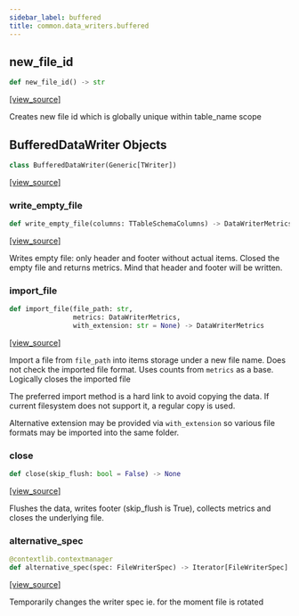 ```yaml
---
sidebar_label: buffered
title: common.data_writers.buffered
---
```


## new\_file\_id

```python
def new_file_id() -> str
```

[[view_source]](https://github.com/dlt-hub/dlt/blob/e9c9ecfa8a644fdb516dd74aabca3bf75bafb154/dlt/common/data_writers/buffered.py#L22)

Creates new file id which is globally unique within table_name scope

## BufferedDataWriter Objects

```python
class BufferedDataWriter(Generic[TWriter])
```

[[view_source]](https://github.com/dlt-hub/dlt/blob/e9c9ecfa8a644fdb516dd74aabca3bf75bafb154/dlt/common/data_writers/buffered.py#L27)

### write\_empty\_file

```python
def write_empty_file(columns: TTableSchemaColumns) -> DataWriterMetrics
```

[[view_source]](https://github.com/dlt-hub/dlt/blob/e9c9ecfa8a644fdb516dd74aabca3bf75bafb154/dlt/common/data_writers/buffered.py#L135)

Writes empty file: only header and footer without actual items. Closed the
empty file and returns metrics. Mind that header and footer will be written.

### import\_file

```python
def import_file(file_path: str,
                metrics: DataWriterMetrics,
                with_extension: str = None) -> DataWriterMetrics
```

[[view_source]](https://github.com/dlt-hub/dlt/blob/e9c9ecfa8a644fdb516dd74aabca3bf75bafb154/dlt/common/data_writers/buffered.py#L144)

Import a file from `file_path` into items storage under a new file name. Does not check
the imported file format. Uses counts from `metrics` as a base. Logically closes the imported file

The preferred import method is a hard link to avoid copying the data. If current filesystem does not
support it, a regular copy is used.

Alternative extension may be provided via `with_extension` so various file formats may be imported into the same folder.

### close

```python
def close(skip_flush: bool = False) -> None
```

[[view_source]](https://github.com/dlt-hub/dlt/blob/e9c9ecfa8a644fdb516dd74aabca3bf75bafb154/dlt/common/data_writers/buffered.py#L184)

Flushes the data, writes footer (skip_flush is True), collects metrics and closes the underlying file.

### alternative\_spec

```python
@contextlib.contextmanager
def alternative_spec(spec: FileWriterSpec) -> Iterator[FileWriterSpec]
```

[[view_source]](https://github.com/dlt-hub/dlt/blob/e9c9ecfa8a644fdb516dd74aabca3bf75bafb154/dlt/common/data_writers/buffered.py#L196)

Temporarily changes the writer spec ie. for the moment file is rotated

